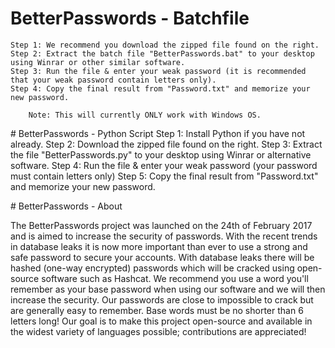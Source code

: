 ﻿# BetterPasswords - Batchfile
	Step 1: We recommend you download the zipped file found on the right.
	Step 2: Extract the batch file "BetterPasswords.bat" to your desktop using Winrar or other similar software.
	Step 3: Run the file & enter your weak password (it is recommended that your weak password contain letters only).
	Step 4: Copy the final result from "Password.txt" and memorize your new password.

		Note: This will currently ONLY work with Windows OS.

﻿# BetterPasswords - Python Script
	Step 1: Install Python if you have not already.
	Step 2: Download the zipped file found on the right.
	Step 3: Extract the file "BetterPasswords.py" to your desktop using Winrar or alternative software.
	Step 4: Run the file & enter your weak password (your password must contain letters only)
	Step 5: Copy the final result from "Password.txt" and memorize your new password.

﻿# BetterPasswords - About

The BetterPasswords project was launched on the 24th of February 2017 and is aimed to increase the security of passwords.
With the recent trends in database leaks it is now more important than ever to use a strong and safe password to secure your accounts.
With database leaks there will be hashed (one-way encrypted) passwords which will be cracked using open-source software such as Hashcat.
We recommend you use a word you'll remember as your base password when using our software and we will then increase the security.
Our passwords are close to impossible to crack but are generally easy to remember.
Base words must be no shorter than 6 letters long!
Our goal is to make this project open-source and available in the widest variety of languages possible; contributions are appreciated!
